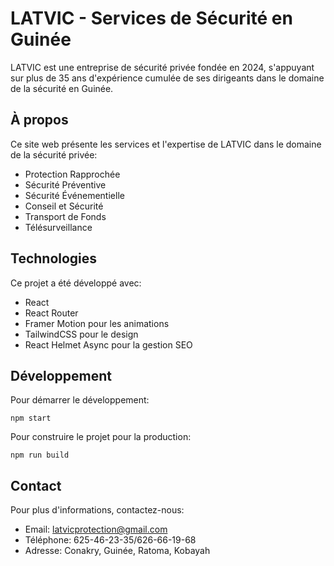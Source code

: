 # LATVIC - Services de Sécurité en Guinée

LATVIC est une entreprise de sécurité privée fondée en 2024, s'appuyant sur plus de 35 ans d'expérience cumulée de ses dirigeants dans le domaine de la sécurité en Guinée.

## À propos

Ce site web présente les services et l'expertise de LATVIC dans le domaine de la sécurité privée:
- Protection Rapprochée
- Sécurité Préventive
- Sécurité Événementielle
- Conseil et Sécurité
- Transport de Fonds
- Télésurveillance

## Technologies

Ce projet a été développé avec:
- React
- React Router
- Framer Motion pour les animations
- TailwindCSS pour le design
- React Helmet Async pour la gestion SEO

## Développement

Pour démarrer le développement:

```
npm start
```

Pour construire le projet pour la production:

```
npm run build
```

## Contact

Pour plus d'informations, contactez-nous:
- Email: latvicprotection@gmail.com
- Téléphone: 625-46-23-35/626-66-19-68
- Adresse: Conakry, Guinée, Ratoma, Kobayah
